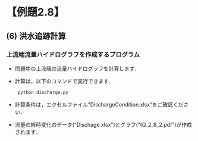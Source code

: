 # 【例題2.8】

## (6) 洪水追跡計算
### 上流端流量ハイドログラフを作成するプログラム

- 問題中の上流端の流量ハイドログラフを計算します．

- 計算は，以下のコマンドで実行できます．

   ~~~ sh
    python discharge.py
    ~~~

- 計算条件は，エクセルファイル”DischargeCondition.xlsx”をご確認ください．

- 流量の経時変化のデータ("Dischage.xlsx")とグラフ("tQ_2_8_2.pdf")が作成されます．


